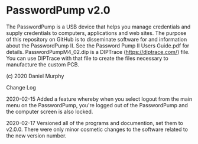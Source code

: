 # PasswordPump v2.0

The PasswordPump is a USB device that helps you manage credentials and supply credentials to computers, applications and web sites.  The purpose of this repository on GitHub is to disseminate software for and information about the PasswordPump II.  See the Password Pump II Users Guide.pdf for details.  PasswordPumpM4_02.dip is a DIPTrace (https://diptrace.com/) file.  You can use DIPTrace with that file to create the files necessary to manufacture the custom PCB.

(c) 2020 Daniel Murphy

Change Log

2020-02-15  Added a feature whereby when you select logout from the main menu on the PasswordPump, you're logged out of the PasswordPump
            and the computer screen is also locked.
            
2020-02-17  Versioned all of the programs and documention, set them to v2.0.0.  There were only minor cosmetic changes to the software
            related to the new version number.
